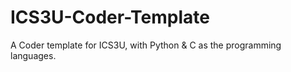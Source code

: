 # ICS3U-Coder-Template
A Coder template for ICS3U, with Python &amp; C as the programming languages.
